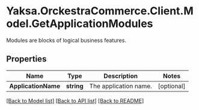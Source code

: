 # Yaksa.OrckestraCommerce.Client.Model.GetApplicationModules
Modules are blocks of logical business features.

## Properties

Name | Type | Description | Notes
------------ | ------------- | ------------- | -------------
**ApplicationName** | **string** | The application name. | [optional] 

[[Back to Model list]](../README.md#documentation-for-models) [[Back to API list]](../README.md#documentation-for-api-endpoints) [[Back to README]](../README.md)

